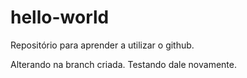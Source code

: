 # hello-world
Repositório para aprender a utilizar o github.

Alterando na branch criada.
Testando dale novamente.
